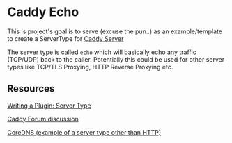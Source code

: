 # Caddy Echo #

This is project's goal is to serve (excuse the pun..) as an example/template to create a ServerType for [Caddy Server](https://github.com/mholt/caddy)

The server type is called `echo` which will basically echo any traffic (TCP/UDP) back to the caller. 
Potentially this could be used for other server types like TCP/TLS Proxying, HTTP Reverse Proxying etc.

## Resources ##

[Writing a Plugin: Server Type](https://github.com/mholt/caddy/wiki/Writing-a-Plugin:-Server-Type)

[Caddy Forum discussion](https://forum.caddyserver.com/t/server-types-other-than-http/65)

[CoreDNS (example of a server type other than HTTP)](https://github.com/coredns/coredns)

